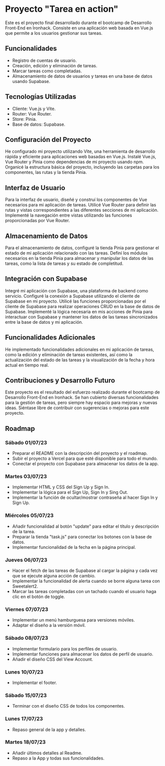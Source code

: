 # Proyecto "Tarea en action"

Este es el proyecto final desarrollado durante el bootcamp de Desarrollo Front-End en Ironhack. Consiste en una aplicación web basada en Vue.js que permite a los usuarios gestionar sus tareas.

## Funcionalidades

- Registro de cuentas de usuario.
- Creación, edición y eliminación de tareas.
- Marcar tareas como completadas.
- Almacenamiento de datos de usuarios y tareas en una base de datos usando Supabase.

## Tecnologías Utilizadas

- Cliente: Vue.js y Vite.
- Router: Vue Router.
- Store: Pinia.
- Base de datos: Supabase.

## Configuración del Proyecto

He configurado mi proyecto utilizando Vite, una herramienta de desarrollo rápida y eficiente para aplicaciones web basadas en Vue.js. Instalé Vue.js, Vue Router y Pinia como dependencias de mi proyecto usando npm. Organicé la estructura básica del proyecto, incluyendo las carpetas para los componentes, las rutas y la tienda Pinia.

## Interfaz de Usuario

Para la interfaz de usuario, diseñé y construí los componentes de Vue necesarios para mi aplicación de tareas. Utilicé Vue Router para definir las rutas y vistas correspondientes a las diferentes secciones de mi aplicación. Implementé la navegación entre vistas utilizando las funciones proporcionadas por Vue Router.

## Almacenamiento de Datos

Para el almacenamiento de datos, configuré la tienda Pinia para gestionar el estado de mi aplicación relacionado con las tareas. Definí los módulos necesarios en la tienda Pinia para almacenar y manipular los datos de las tareas, como la lista de tareas y su estado de completitud.

## Integración con Supabase

Integré mi aplicación con Supabase, una plataforma de backend como servicio. Configuré la conexión a Supabase utilizando el cliente de Supabase en mi proyecto. Utilicé las funciones proporcionadas por el cliente de Supabase para realizar operaciones CRUD en la base de datos de Supabase. Implementé la lógica necesaria en mis acciones de Pinia para interactuar con Supabase y mantener los datos de las tareas sincronizados entre la base de datos y mi aplicación.

## Funcionalidades Adicionales

He implementado funcionalidades adicionales en mi aplicación de tareas, como la edición y eliminación de tareas existentes, así como la actualización del estado de las tareas y la visualización de la fecha y hora actual en tiempo real.

## Contribuciones y Desarrollo Futuro

Este proyecto es el resultado del esfuerzo realizado durante el bootcamp de Desarrollo Front-End en Ironhack. Se han cubierto diversas funcionalidades para la gestión de tareas, pero siempre hay espacio para mejoras y nuevas ideas. Siéntase libre de contribuir con sugerencias o mejoras para este proyecto.

## Roadmap

### Sábado 01/07/23

- Preparar el README con la descripción del proyecto y el roadmap.
- Subir el proyecto a Vercel para que esté disponible para todo el mundo.
- Conectar el proyecto con Supabase para almacenar los datos de la app.

### Martes 03/07/23

- Implementar HTML y CSS del Sign Up y Sign In.
- Implementar la lógica para el Sign Up, Sign In y Sing Out.
- Implementar la función de ocultar/mostrar contraseña al hacer Sign In y Sign Up.

### Miércoles 05/07/23

- Añadir funcionalidad al botón "update" para editar el título y descripción de la tarea.
- Preparar la tienda "task.js" para conectar los botones con la base de datos.
- Implementar funcionalidad de la fecha en la página principal.

### Jueves 06/07/23

- Hacer el fetch de las tareas de Supabase al cargar la página y cada vez que se ejecute alguna acción de cambio.
- Implementar la funcionalidad de alerta cuando se borre alguna tarea con Sweetalert2.
- Marcar las tareas completadas con un tachado cuando el usuario haga clic en el botón de toggle.

### Viernes 07/07/23

- Implementar un menú hamburguesa para versiones móviles.
- Adaptar el diseño a la versión móvil.

### Sábado 08/07/23

- Implementar formulario para los perfiles de usuario.
- Implementar funciones para almacenar los datos de perfil de usuario.
- Añadir el diseño CSS del View Account.

### Lunes 10/07/23

- Implementar el footer.

### Sábado 15/07/23

- Terminar con el diseño CSS de todos los componentes.

### Lunes 17/07/23

- Repaso general de la app y detalles.

### Martes 18/07/23

- Añadir últimos detalles al Readme.
- Repaso a la App y todas sus funcionalidades.

###
